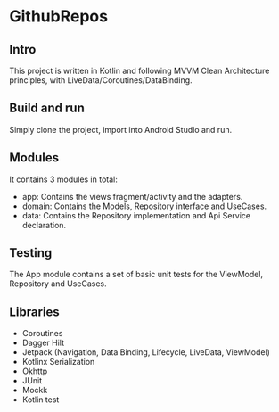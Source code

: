 # GithubRepos

## Intro

This project is written in Kotlin and following MVVM Clean Architecture principles, with
LiveData/Coroutines/DataBinding. 

## Build and run

Simply clone the project, import into Android Studio and run. 

## Modules

It contains 3 modules in total:

- app: Contains the views fragment/activity and the adapters.
- domain: Contains the Models, Repository interface and UseCases.
- data: Contains the Repository implementation and Api Service declaration.

## Testing

The App module contains a set of basic unit tests for the ViewModel, Repository and UseCases.

## Libraries

- Coroutines
- Dagger Hilt
- Jetpack (Navigation, Data Binding, Lifecycle, LiveData, ViewModel)
- Kotlinx Serialization
- Okhttp
- JUnit
- Mockk
- Kotlin test
